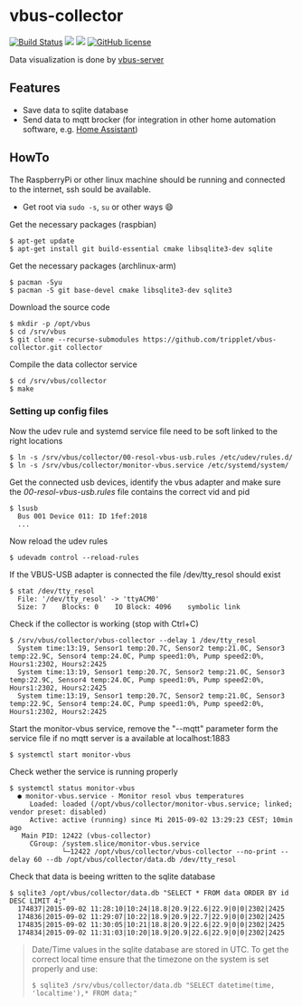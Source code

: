 # vbus-collector
[![Build Status](https://travis-ci.org/tripplet/vbus-collector.svg?branch=master)](https://travis-ci.org/tripplet/vbus-collector)
[![](https://img.shields.io/docker/build/ttobias/vbus-collector.svg)](https://hub.docker.com/r/ttobias/vbus-collector/)
[![](https://images.microbadger.com/badges/image/ttobias/vbus-collector.svg)](https://microbadger.com/images/ttobias/vbus-collector "Get your own image badge on microbadger.com")
[![GitHub license](https://img.shields.io/github/license/tripplet/vbus-collector.svg)](https://github.com/tripplet/vbus-collector/blob/master/LICENSE.txt)


Data visualization is done by [vbus-server](https://github.com/tripplet/vbus-server)

## Features
* Save data to sqlite database
* Send data to mqtt brocker (for integration in other home automation software, e.g. [Home Assistant](https://www.home-assistant.io/))

## HowTo
The RaspberryPi or other linux machine should be running and connected to the internet, ssh sould be available.

* Get root via `sudo -s`, `su` or other ways :smile:

Get the necessary packages (raspbian)
```shell
$ apt-get update
$ apt-get install git build-essential cmake libsqlite3-dev sqlite
```

Get the necessary packages (archlinux-arm)
```shell
$ pacman -Syu
$ pacman -S git base-devel cmake libsqlite3-dev sqlite3
```

Download the source code
```shell
$ mkdir -p /opt/vbus
$ cd /srv/vbus
$ git clone --recurse-submodules https://github.com/tripplet/vbus-collector.git collector
```

Compile the data collector service
```shell
$ cd /srv/vbus/collector
$ make
```


### Setting up config files

Now the udev rule and systemd service file need to be soft linked to the right locations
```shell
$ ln -s /srv/vbus/collector/00-resol-vbus-usb.rules /etc/udev/rules.d/
$ ln -s /srv/vbus/collector/monitor-vbus.service /etc/systemd/system/
```

Get the connected usb devices, identify the vbus adapter and make sure the
_00-resol-vbus-usb.rules_ file contains the correct vid and pid
```
$ lsusb
  Bus 001 Device 011: ID 1fef:2018
  ...
```

Now reload the udev rules
```shell
$ udevadm control --reload-rules
```

If the VBUS-USB adapter is connected the file /dev/tty_resol should exist
```shell
$ stat /dev/tty_resol
  File: '/dev/tty_resol' -> 'ttyACM0'
  Size: 7    Blocks: 0    IO Block: 4096    symbolic link
```

Check if the collector is working (stop with Ctrl+C)
```shell
$ /srv/vbus/collector/vbus-collector --delay 1 /dev/tty_resol
  System time:13:19, Sensor1 temp:20.7C, Sensor2 temp:21.0C, Sensor3 temp:22.9C, Sensor4 temp:24.0C, Pump speed1:0%, Pump speed2:0%, Hours1:2302, Hours2:2425
  System time:13:19, Sensor1 temp:20.7C, Sensor2 temp:21.0C, Sensor3 temp:22.9C, Sensor4 temp:24.0C, Pump speed1:0%, Pump speed2:0%, Hours1:2302, Hours2:2425
  System time:13:19, Sensor1 temp:20.7C, Sensor2 temp:21.0C, Sensor3 temp:22.9C, Sensor4 temp:24.0C, Pump speed1:0%, Pump speed2:0%, Hours1:2302, Hours2:2425
```

Start the monitor-vbus service, remove the "--mqtt" parameter form the service file if no mqtt server is a available at localhost:1883
```shell
$ systemctl start monitor-vbus
```

Check wether the service is running properly
```shell
$ systemctl status monitor-vbus
  ● monitor-vbus.service - Monitor resol vbus temperatures
     Loaded: loaded (/opt/vbus/collector/monitor-vbus.service; linked; vendor preset: disabled)
     Active: active (running) since Mi 2015-09-02 13:29:23 CEST; 10min ago
   Main PID: 12422 (vbus-collector)
     CGroup: /system.slice/monitor-vbus.service
             └─12422 /opt/vbus/collector/vbus-collector --no-print --delay 60 --db /opt/vbus/collector/data.db /dev/tty_resol
```

Check that data is beeing written to the sqlite database
```shell
$ sqlite3 /opt/vbus/collector/data.db "SELECT * FROM data ORDER BY id DESC LIMIT 4;"
  174837|2015-09-02 11:28:10|10:24|18.8|20.9|22.6|22.9|0|0|2302|2425
  174836|2015-09-02 11:29:07|10:22|18.9|20.9|22.7|22.9|0|0|2302|2425
  174835|2015-09-02 11:30:05|10:21|18.8|20.9|22.6|22.9|0|0|2302|2425
  174834|2015-09-02 11:31:03|10:20|18.9|20.9|22.6|22.9|0|0|2302|2425
```
> Date/Time values in the sqlite database are stored in UTC.
> To get the correct local time ensure that the timezone on the system is set properly and use:
> ```shell
> $ sqlite3 /srv/vbus/collector/data.db "SELECT datetime(time, 'localtime'),* FROM data;"
> ```
